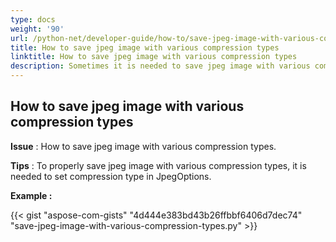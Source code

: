 ```yaml
---
type: docs
weight: '90'
url: /python-net/developer-guide/how-to/save-jpeg-image-with-various-compression-types
title: How to save jpeg image with various compression types
linktitle: How to save jpeg image with various compression types
description: Sometimes it is needed to save jpeg image with various compression types.
---
```


**How to save jpeg image with various compression types**
-----------------------------------------

**Issue** : How to save jpeg image with various compression types.

**Tips** : To properly save jpeg image with various compression types, it is needed to set compression type in JpegOptions.

**Example :**

{{< gist "aspose-com-gists" "4d444e383bd43b26ffbbf6406d7dec74" "save-jpeg-image-with-various-compression-types.py" >}}
